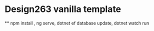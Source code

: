 # Design263 vanilla template

** npm install , ng serve, dotnet ef database update, dotnet watch run
